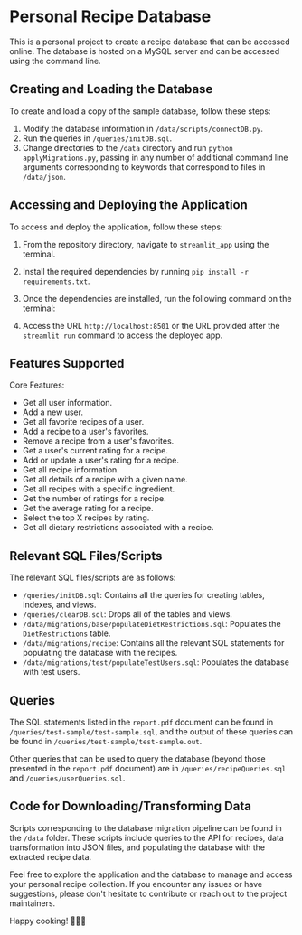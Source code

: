 # Personal Recipe Database

This is a personal project to create a recipe database that can be accessed online. The database is hosted on a MySQL server and can be accessed using the command line.

## Creating and Loading the Database

To create and load a copy of the sample database, follow these steps:

1. Modify the database information in `/data/scripts/connectDB.py`.
2. Run the queries in `/queries/initDB.sql`.
3. Change directories to the `/data` directory and run `python applyMigrations.py`, passing in any number of additional command line arguments corresponding to keywords that correspond to files in `/data/json`.

## Accessing and Deploying the Application

To access and deploy the application, follow these steps:

1. From the repository directory, navigate to `streamlit_app` using the terminal.
2. Install the required dependencies by running `pip install -r requirements.txt`.
3. Once the dependencies are installed, run the following command on the terminal:

4. Access the URL `http://localhost:8501` or the URL provided after the `streamlit run` command to access the deployed app.

## Features Supported

Core Features:

- Get all user information.
- Add a new user.
- Get all favorite recipes of a user.
- Add a recipe to a user's favorites.
- Remove a recipe from a user's favorites.
- Get a user's current rating for a recipe.
- Add or update a user's rating for a recipe.
- Get all recipe information.
- Get all details of a recipe with a given name.
- Get all recipes with a specific ingredient.
- Get the number of ratings for a recipe.
- Get the average rating for a recipe.
- Select the top X recipes by rating.
- Get all dietary restrictions associated with a recipe.


## Relevant SQL Files/Scripts

The relevant SQL files/scripts are as follows:

- `/queries/initDB.sql`: Contains all the queries for creating tables, indexes, and views.
- `/queries/clearDB.sql`: Drops all of the tables and views.
- `/data/migrations/base/populateDietRestrictions.sql`: Populates the `DietRestrictions` table.
- `/data/migrations/recipe`: Contains all the relevant SQL statements for populating the database with the recipes.
- `/data/migrations/test/populateTestUsers.sql`: Populates the database with test users.

## Queries

The SQL statements listed in the `report.pdf` document can be found in `/queries/test-sample/test-sample.sql`, and the output of these queries can be found in `/queries/test-sample/test-sample.out`.

Other queries that can be used to query the database (beyond those presented in the `report.pdf` document) are in `/queries/recipeQueries.sql` and `/queries/userQueries.sql`.

## Code for Downloading/Transforming Data

Scripts corresponding to the database migration pipeline can be found in the `/data` folder. These scripts include queries to the API for recipes, data transformation into JSON files, and populating the database with the extracted recipe data.

Feel free to explore the application and the database to manage and access your personal recipe collection. If you encounter any issues or have suggestions, please don't hesitate to contribute or reach out to the project maintainers.

Happy cooking! 🍳🥗🍰
